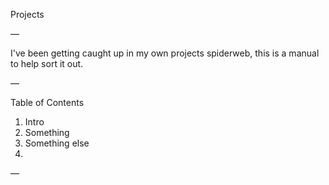 Projects

—

I've been getting caught up in my own projects spiderweb, this is a manual to help sort it out.

—

Table of Contents

1. Intro
2. Something
3. Something else
4. 

—
